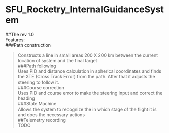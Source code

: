 ﻿# SFU_Rocketry_InternalGuidanceSystem
##The rev 1.0<br />
Features: <br />
###Path construction<br />
> Constructs a line in small areas 200 X 200 km between the current location of system and the final target<br />
###Path following<br />
> Uses PID and distance calculation in spherical coordinates and finds the XTE (Cross Track Error) from the path. After that it adjusts the steering to follow it.<br />
###Course correction<br />
> Uses PID and course error to make the steering input and correct the heading<br />
###State Machine<br />
> Allows the system to recognize the in which stage of the flight it is and does the necessary actions<br />
##Telemetry recording<br />
> TODO<br />
